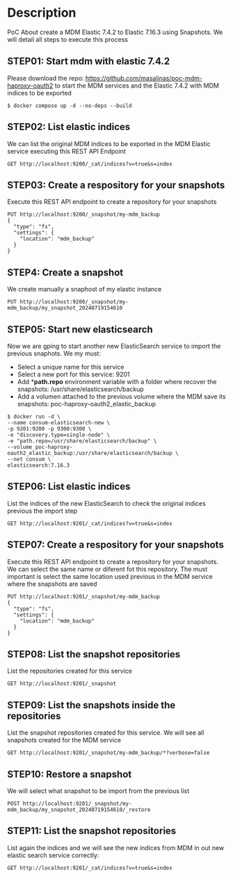 # Description

PoC About create a MDM Elastic 7.4.2 to Elastic 7.16.3 using Snapshots. We will detail all steps to execute this process

## STEP01: Start mdm with elastic 7.4.2

Please download the repo: https://github.com/masalinas/poc-mdm-haproxy-oauth2 to start the MDM services and the Elastic 7.4.2 with MDM indices
to be exported

```
$ docker compose up -d --no-deps --build
```

## STEP02: List elastic indices

We can list the original MDM indices to be exported in the MDM Elastic service executing this REST API Endpoint

```
GET http://localhost:9200/_cat/indices?v=true&s=index
```

## STEP03: Create a respository for your snapshots

Execute this REST API endpoint to create a repository for your snapshots

```
PUT http://localhost:9200/_snapshot/my-mdm_backup
{
  "type": "fs",
  "settings": {
    "location": "mdm_backup"
  }
}
```

## STEP4: Create a snapshot

We create manually a snaphost of my elastic instance

```
PUT http://localhost:9200/_snapshot/my-mdm_backup/my_snapshot_20240719154610
```

## STEP05: Start new elasticsearch

Now we are gping to start another new ElasticSearch service to import the previous snaphots.
We my must:
- Select a unique name for this service
- Select a new port for this service: 9201
- Add ***path.repo** environment variable with a folder where recover the snapshots: /usr/share/elasticsearch/backup
- Add a volumen attached to the previous volume where the MDM save its snapshots: poc-haproxy-oauth2_elastic_backup

```
$ docker run -d \
--name consum-elasticsearch-new \
-p 9201:9200 -p 9300:9300 \
-e "discovery.type=single-node" \
-e "path.repo=/usr/share/elasticsearch/backup" \
--volume poc-haproxy-oauth2_elastic_backup:/usr/share/elasticsearch/backup \
--net consum \
elasticsearch:7.16.3
```

## STEP06: List elastic indices

List the indices of the new ElasticSearch to check the original indices previous the import step

```
GET http://localhost:9201/_cat/indices?v=true&s=index
```

## STEP07: Create a respository for your snapshots

Execute this REST API endpoint to create a repository for your snapshots. We can select the same name or diferent fot this repository. 
The must important is select the same location used previous in the MDM service where the snapshots are saved

```
PUT http://localhost:9201/_snapshot/my-mdm_backup
{
  "type": "fs",
  "settings": {
    "location": "mdm_backup"
  }
}
```

## STEP08:  List the snapshot repositories

List the repositories created for this service

```
GET http://localhost:9201/_snapshot
```


## STEP09:  List the snapshots inside the repositories

List the snapshot repositories created for this service. We will see all snapshots created for the MDM service

```
GET http://localhost:9201/_snapshot/my-mdm_backup/*?verbose=false
```

## STEP10:  Restore a snapshot

We will select what snapshot to be import from the previous list

```
POST http://localhost:9201/_snapshot/my-mdm_backup/my_snapshot_20240719154610/_restore
```

## STEP11:  List the snapshot repositories

List again the indices and we will see the new indices from MDM in out new elastic search service correctly:

```
GET http://localhost:9201/_cat/indices?v=true&s=index
```